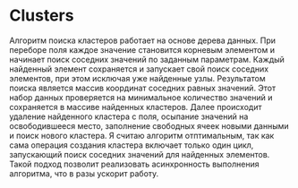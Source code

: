# Clusters
Алгоритм поиска кластеров работает на основе дерева данных. При переборе поля каждое значение становится корневым элементом и начинает поиск соседних значений по заданным параметрам. Каждый найденный элемент сохраняется и запускает свой поиск соcедних элементов, при этом исключая уже найденные узлы. Результатом поиска является массив координат соседних равных значений. Этот набор данных проверяется на минимальное количество значений и сохраняется в массиве найденных кластеров. Далее происходит удаление найденного кластера с поля, осыпание значений на освободившееся место, заполнение свободных ячеек новыми данными и поиск нового кластера.
Я считаю алгоритм отптимальным, так как сама операция создания кластера включает только один цикл, запускающий поиск соседних значений для найденных элементов. Такой подход позволит реализовать асинхронность выполнения алгоритма, что в разы ускорит работу. 

